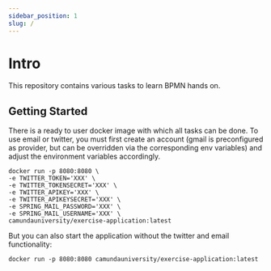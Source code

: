 ```yaml
---
sidebar_position: 1
slug: /
---
```



# Intro

This repository contains various tasks to learn BPMN hands on.

## Getting Started

There is a ready to user docker image with which all tasks can be done.
To use email or twitter, you must first create an account (gmail is preconfigured as provider, but can be overridden via the corresponding env variables) and adjust the environment variables accordingly.

```shell
docker run -p 8080:8080 \
-e TWITTER_TOKEN='XXX' \
-e TWITTER_TOKENSECRET='XXX' \
-e TWITTER_APIKEY='XXX' \
-e TWITTER_APIKEYSECRET='XXX' \
-e SPRING_MAIL_PASSWORD='XXX' \
-e SPRING_MAIL_USERNAME='XXX' \
camundauniversity/exercise-application:latest
```

But you can also start the application without the twitter and email functionality:

```shell
docker run -p 8080:8080 camundauniversity/exercise-application:latest
```